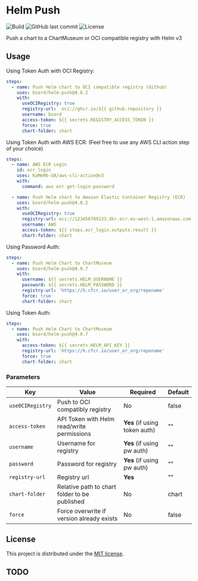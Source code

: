 # Helm Push
![Build](https://github.com/bsord/helm-push/workflows/Build/badge.svg)
![GitHub last commit](https://img.shields.io/github/last-commit/bsord/helm-push.svg)
![License](https://img.shields.io/github/license/bsord/helm-push.svg?style=flat)

Push a chart to a ChartMuseum or OCI compatible registry with Helm v3

## Usage
Using Token Auth with OCI Registry:
```yaml
steps:
  - name: Push Helm chart to OCI compatible registry (Github)
    uses: bsord/helm-push@4.0.2
    with:
      useOCIRegistry: true
      registry-url:  oci://ghcr.io/${{ github.repository }}
      username: bsord
      access-token: ${{ secrets.REGISTRY_ACCESS_TOKEN }}
      force: true
      chart-folder: chart
```

Using Token Auth with AWS ECR: (Feel free to use any AWS CLI action step of your choice)
```yaml
steps:
  - name: AWS ECR Login
    id: ecr_login
    uses: KaMeHb-UA/aws-cli-action@v3
    with:
      command: aws ecr get-login-password

  - name: Push Helm chart to Amazon Elastic Container Registry (ECR)
    uses: bsord/helm-push@4.0.2
    with:
      useOCIRegistry: true
      registry-url: oci://123456789123.dkr.ecr.eu-west-1.amazonaws.com
      username: AWS
      access-token: ${{ steps.ecr_login.outputs.result }}
      chart-folder: chart
```

Using Password Auth:
```yaml
steps:
  - name: Push Helm Chart to ChartMuseum
    uses: bsord/helm-push@4.0.7
    with:
      username: ${{ secrets.HELM_USERNAME }}
      password: ${{ secrets.HELM_PASSWORD }}
      registry-url: 'https://h.cfcr.io/user_or_org/reponame'
      force: true
      chart-folder: chart
```

Using Token Auth:
```yaml
steps:
  - name: Push Helm Chart to ChartMuseum
    uses: bsord/helm-push@4.0.7
    with:
      access-token: ${{ secrets.HELM_API_KEY }}
      registry-url: 'https://h.cfcr.io/user_or_org/reponame'
      force: true
      chart-folder: chart
```

### Parameters

| Key | Value | Required | Default |
| ------------- | ------------- | ------------- | ------------- |
| `useOCIRegistry` | Push to OCI compatibly registry | No | false |
| `access-token` | API Token with Helm read/write permissions | **Yes** (if using token auth) | "" |
| `username` | Username for registry | **Yes** (if using pw auth) | "" |
| `password` | Password for registry | **Yes** (if using pw auth) | "" |
| `registry-url` | Registry url | **Yes** | "" |
| `chart-folder` | Relative path to chart folder to be published| No | chart |
| `force` | Force overwrite if version already exists | No | false |

## License

This project is distributed under the [MIT license](LICENSE.md).

## TODO
